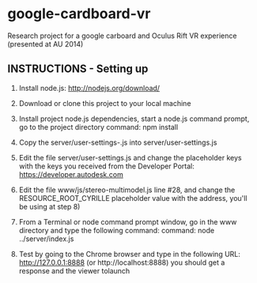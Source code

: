 google-cardboard-vr
===================

Research project for a google carboard and Oculus Rift VR experience (presented at AU 2014)


INSTRUCTIONS - Setting up
-------------------
  1)  Install node.js:  http://nodejs.org/download/
  
  2)  Download or clone this project to your local machine
  
  3)  Install project node.js dependencies, start a node.js command prompt, go to the project directory
          command:  npm install
       
  4)  Copy the server/user-settings-.js into server/user-settings.js
  
  5)  Edit the file server/user-settings.js and change the placeholder keys with the keys you received from the Developer Portal:  https://developer.autodesk.com
  
  6)  Edit the file www/js/stereo-multimodel.js line #28, and change the RESOURCE_ROOT_CYRILLE placeholder value with the address, you'll be using at step 8)

  7)  From a Terminal or node command prompt window, go in the www directory and type the following command:
          command: node ../server/index.js
          
  8)  Test by going to the Chrome browser and type in the following URL:  http://127.0.0.1:8888 (or http://localhost:8888)
          you should get a response and the viewer tolaunch
          
